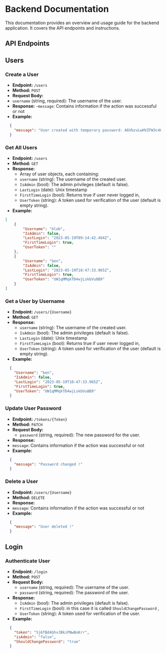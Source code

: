 # Backend Documentation

This documentation provides an overview and usage guide for the backend application. It covers the API endpoints and instructions.

## API Endpoints

## Users

### Create a User

- **Endpoint:** `/users`
- **Method:** `POST`
- **Request Body:**
- `username` (string, required): The username of the user.
- **Response:** 
-`message`: Contains information if the action was successful or not
- **Example:**

```Json
  {
    "message": "User created with temporary password: A6VbzvLwHVZFW3c46MiEXo."
  }
```

### Get All Users

- **Endpoint:** `/users`
- **Method:** `GET`
- **Response:**
  - Array of user objects, each containing:
  - `username` (string): The username of the created user.
  - `IsAdmin` (bool): The admin privileges (default is false).
  - `LastLogin` (date): Unix timestamp
  - `FirstTimeLogin` (bool): Returns true if user never logged in,
  - `UserToken` (string): A token used for verification of the user (default is empty string).
- **Example:**

```JSON
[
    {
        "Username": "blob",
        "IsAdmin": false,
        "LastLogin": "2023-05-19T09:14:42.494Z",
        "FirstTimeLogin": true,
        "UserToken": ""
    },
    {
        "Username": "ben",
        "IsAdmin": false,
        "LastLogin": "2023-05-19T10:47:33.965Z",
        "FirstTimeLogin": true,
        "UserToken": "UW1qMMqkTD4wjLskbVu8B9"
    }
]
```

### Get a User by Username

- **Endpoint:** `/users/{Username}`
- **Method:** `GET`
- **Response:**
  - `username` (string): The username of the created user.
  - `IsAdmin` (bool): The admin privileges (default is false).
  - `LastLogin` (date): Unix timestamp
  - `FirstTimeLogin` (bool): Returns true if user never logged in,
  - `UserToken` (string): A token used for verification of the user (default is empty string).
- **Example:**

```Json
  {
    "Username": "ben",
    "IsAdmin": false,
    "LastLogin": "2023-05-19T10:47:33.965Z",
    "FirstTimeLogin": true,
    "UserToken": "UW1qMMqkTD4wjLskbVu8B9"
  }
```

### Update User Password
- **Endpoint:** `/tokens/{Token}`
- **Method:** `PATCH`
- **Request Body:**
  - `password` (string, required): The new password for the user.
- **Response:**
- `message`: Contains information if the action was successful or not
- **Example:**

```JSON
  { 
    "message": "Password changed !" 
  }
```

### Delete a User

- **Endpoint:** `/users/{Username}`
- **Method:** `DELETE`
- **Response:**
- `message`: Contains information if the action was successful or not
- **Example:**

```JSON
  { 
    "message": "User deleted !" 
  }
```

## Login

### Authenticate User

- **Endpoint:** `/login`
- **Method:** `POST`
- **Request Body:**
  - `username` (string, required): The username of the user.
  - `password` (string, required): The password of the user.
- **Response:**
  - `IsAdmin` (bool): The admin privileges (default is false).
  - `FirstTimeLogin` (bool): in this case it is called `ShouldChangePassword` ,
  - `UserToken` (string): A token used for verification of the user.
- **Example:**

```Json
  {
    "token": "5j6TBd4GhvJBkiPNwBoKrr",
    "isAdmin": "false",
    "ShouldChangePassword": "true"
  }
```
